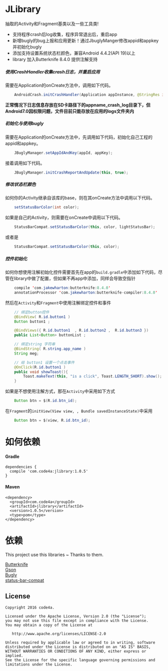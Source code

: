 # JLibrary

抽取的Activity和Fragment基类以及一些工具类!

* 支持程序crash后log收集，程序异常退出后，重启app
* 新增bugly的bug上报和应用更新！通过JbuglyManger修改appid和appkey 并初始化bugly
* 添加支持设置系统状态栏颜色，兼容Android 4.4.2(API 19)以上
* library 加入Butterknife 8.4.0 提供注解支持

##### 使用CrashHandler收集crash日志，并重启应用

需要在Application的onCreate方法中，调用如下代码。
```java
    AndroidCrash.initCrashHandler(Application appInstance, @StringRes int resId, Class<?> restartClass);
```

**正常情况下日志信息存放在SD卡路径下的appname_crash_log目录下，但Android7.0因权限问题，文件目前只能存放在应用的logs文件夹内**

##### 初始化与使用bugly

需要在Application的onCreate方法中，先调用如下代码，初始化自己工程的appid和appkey。
```java
    JBuglyManager.setAppIdAndKey(appId, appKey);
```

接着调用如下代码。
```java
    JBuglyManager.initCrashReportAndUpdate(this, true);
```

##### 修改状态栏颜色

如何你的Activity继承自该库的base，则在其onCreate方法中调用以下代码。
```java
    setStatusBarColor(int color);
```

如果是自己的Activity，则需要在onCreate中调用以下代码。
```java
    StatusBarCompat.setStatusBarColor(this, color, lightStatusBar);
```

或者是
```java
    StatusBarCompat.setStatusBarColor(this, color);
```

##### 控件初始化

如何你想使用注解初始化控件需要首先在app的`build.gradle`中添加如下代码，尽管在library中做了配置，但如果不再app中添加，同样会导致空指针
```java
    compile 'com.jakewharton:butterknife:8.4.0'
    annotationProcessor 'com.jakewharton:butterknife-compiler:8.4.0'
```

然后在`Activity`和`Fragment`中使用注解绑定控件和事件
```java
    // 绑定button控件
    @BindView( R.id.button1 )
    Button button1 ;

    @BindViews({ R.id.button1  , R.id.button2 ,  R.id.button3 })
    public List<Button> buttonList ;

    // 绑定string 字符串
    @BindString( R.string.app_name )
    String meg;

    // 给 button1 设置一个点击事件
    @OnClick(R.id.button1 )
    public void showToast(){
        Toast.makeText(this, "is a click", Toast.LENGTH_SHORT).show();
    }
```

如果是不想使用注解方式，那在`Activity`中采用如下方式
```java
    Button btn = $(R.id.btn_id);
```

在`Fragment`的`initView(View view, , Bundle savedInstanceState)`中采用
```java
    Button btn = $(view, R.id.btn_id);
```

# 如何依赖

#### Gradle
```
dependencies {
  compile 'com.code4a:jlibrary:1.0.5'
}
```

#### Maven
```
<dependency>
  <groupId>com.code4a</groupId>
  <artifactId>jlibrary</artifactId>
  <version>1.0.5</version>
  <type>pom</type>
</dependency>
```

# 依赖

This project use this libraries ~ Thanks to them.

  [Butterknife](https://github.com/JakeWharton/butterknife)  <br>
  [Gson](https://github.com/google/gson)  <br>
  [Bugly](https://github.com/BuglyDevTeam/Bugly-Android-Demo)  <br>
  [status-bar-compat](https://github.com/msdx/status-bar-compat)  <br>


License
--------

    Copyright 2016 code4a.

    Licensed under the Apache License, Version 2.0 (the "License");
    you may not use this file except in compliance with the License.
    You may obtain a copy of the License at

       http://www.apache.org/licenses/LICENSE-2.0

    Unless required by applicable law or agreed to in writing, software
    distributed under the License is distributed on an "AS IS" BASIS,
    WITHOUT WARRANTIES OR CONDITIONS OF ANY KIND, either express or implied.
    See the License for the specific language governing permissions and
    limitations under the License.


